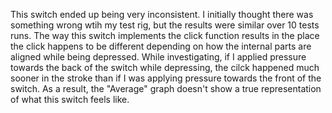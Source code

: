 This switch ended up being very inconsistent.  I initially thought there was something wrong wtih my test rig, but the results were similar over 10 tests runs.  The way this switch implements the click function results in the place the click happens to be different depending on how the internal parts are aligned while being depressed.  While investigating, if I applied pressure towards the back of the switch while depressing, the cilck happened much sooner in the stroke than if I was applying pressure towards the front of the switch.  As a result, the "Average" graph doesn't show a true representation of what this switch feels like.